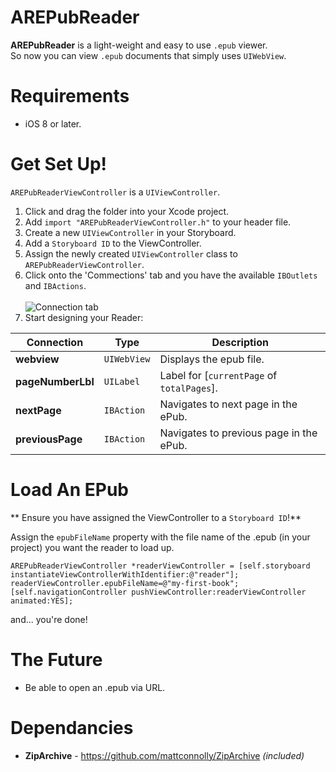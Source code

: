 # AREPubReader

**AREPubReader** is a light-weight and easy to use `.epub` viewer.<br>
So now you can view `.epub` documents that simply uses `UIWebView`.

# Requirements
- iOS 8 or later.

# Get Set Up!
`AREPubReaderViewController` is a `UIViewController`.

1. Click and drag the folder into your Xcode project.
2. Add `import "AREPubReaderViewController.h"` to your header file.
3. Create a new `UIViewController` in your Storyboard.
4. Add a `Storyboard ID` to the ViewController.
4. Assign the newly created `UIViewController` class to `AREPubReaderViewController`.
5. Click onto the 'Commections' tab and you have the available `IBOutlets` and `IBActions`.<br><br>
![Connection tab](https://pasteboard.co/images/GCHGpeF.png/download)<br>
6. Start designing your Reader:<br>

| Connection | Type | Description |
|---|---|---|
| **webview** | `UIWebView` | Displays the epub file. |
| **pageNumberLbl** | `UILabel` | Label for [`currentPage` of `totalPages`]. |
| **nextPage** | `IBAction` | Navigates to next page in the ePub. |
| **previousPage** | `IBAction` | Navigates to previous page in the ePub. |

# Load An EPub

** Ensure you have assigned the ViewController to a `Storyboard ID`!**

Assign the `epubFileName` property with the file name of the .epub (in your project) you want the reader to load up.

```
AREPubReaderViewController *readerViewController = [self.storyboard instantiateViewControllerWithIdentifier:@"reader"];
readerViewController.epubFileName=@"my-first-book";
[self.navigationController pushViewController:readerViewController animated:YES];
```
and... you're done!

# The Future
- Be able to open an .epub via URL.

# Dependancies
- **ZipArchive** - https://github.com/mattconnolly/ZipArchive *(included)*
